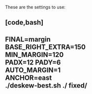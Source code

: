 These are the settings to use:

[code,bash]
----
FINAL=margin \
BASE_RIGHT_EXTRA=150 \
MIN_MARGIN=120 \
PADX=12 PADY=6 \
AUTO_MARGIN=1 \
ANCHOR=east \
./deskew-best.sh ./ fixed/
----

